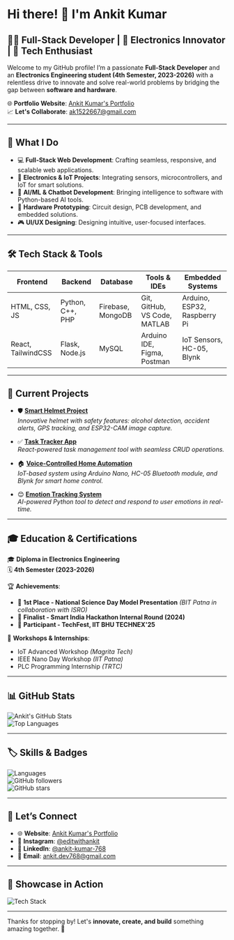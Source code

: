 # Hi there! 👋 I'm Ankit Kumar

## 👨‍💻 Full-Stack Developer | 📡 Electronics Innovator | 🚀 Tech Enthusiast

Welcome to my GitHub profile! I’m a passionate **Full-Stack Developer** and an **Electronics Engineering student (4th Semester, 2023-2026)** with a relentless drive to innovate and solve real-world problems by bridging the gap between **software and hardware**.

🌐 **Portfolio Website**: [Ankit Kumar's Portfolio](https://ankitdev768.github.io/ankit-dev/)  
📈 **Let's Collaborate**: [ak1522667@gmail.com](mailto:ak1522667@gmail.com)

---

## 🌟 **What I Do**
- 💻 **Full-Stack Web Development**: Crafting seamless, responsive, and scalable web applications.
- 📡 **Electronics & IoT Projects**: Integrating sensors, microcontrollers, and IoT for smart solutions.
- 🤖 **AI/ML & Chatbot Development**: Bringing intelligence to software with Python-based AI tools.
- 🔧 **Hardware Prototyping**: Circuit design, PCB development, and embedded solutions.
- 🎮 **UI/UX Designing**: Designing intuitive, user-focused interfaces.

---

## 🛠️ **Tech Stack & Tools**
| **Frontend**      | **Backend**         | **Database**       | **Tools & IDEs**                | **Embedded Systems**         |
|--------------------|---------------------|--------------------|----------------------------------|------------------------------|
| HTML, CSS, JS      | Python, C++, PHP    | Firebase, MongoDB  | Git, GitHub, VS Code, MATLAB    | Arduino, ESP32, Raspberry Pi |
| React, TailwindCSS | Flask, Node.js      | MySQL              | Arduino IDE, Figma, Postman     | IoT Sensors, HC-05, Blynk    |

---

## 🚀 **Current Projects**
- 🛡️ **[Smart Helmet Project](#)**  
  *Innovative helmet with safety features: alcohol detection, accident alerts, GPS tracking, and ESP32-CAM image capture.*
  
- ✅ **[Task Tracker App](#)**  
  *React-powered task management tool with seamless CRUD operations.*

- 🏠 **[Voice-Controlled Home Automation](#)**  
  *IoT-based system using Arduino Nano, HC-05 Bluetooth module, and Blynk for smart home control.*

- 😊 **[Emotion Tracking System](#)**  
  *AI-powered Python tool to detect and respond to user emotions in real-time.*

---

## 🎓 **Education & Certifications**
🎓 **Diploma in Electronics Engineering**  
🗓️ **4th Semester (2023-2026)**  

🏆 **Achievements**:
- 🥇 **1st Place - National Science Day Model Presentation** *(BIT Patna in collaboration with ISRO)*  
- 🎉 **Finalist - Smart India Hackathon Internal Round (2024)**  
- 🏅 **Participant - TechFest, IIT BHU TECHNEX'25**  

📜 **Workshops & Internships**:
- IoT Advanced Workshop *(Magrita Tech)*  
- IEEE Nano Day Workshop *(IIT Patna)*  
- PLC Programming Internship *(TRTC)*  

---

## 📊 **GitHub Stats**
![Ankit's GitHub Stats](https://github-readme-stats.vercel.app/api?username=ankitdev768&show_icons=true&hide_title=true&count_private=true&hide=prs&theme=radical)  
![Top Languages](https://github-readme-stats.vercel.app/api/top-langs/?username=ankitdev768&layout=compact&theme=radical)

---

## 🏷️ **Skills & Badges**
![Languages](https://img.shields.io/badge/Languages-HTML%20%7C%20CSS%20%7C%20JavaScript%20%7C%20React%20%7C%20Python%20%7C%20PHP%20%7C%20C%2B%2B-blue)  
![GitHub followers](https://img.shields.io/github/followers/ankitdev768?label=Follow&style=social)  
![GitHub stars](https://img.shields.io/github/stars/ankitdev768?label=Stars&style=social)

---

## 📩 **Let’s Connect**
- 🌐 **Website**: [Ankit Kumar's Portfolio](https://ankitdev768.github.io/ankit-dev/)  
- 📸 **Instagram**: [@editwithankit](https://www.instagram.com/editwithankit/)  
- 💼 **LinkedIn**: [@ankit-kumar-768](https://www.linkedin.com/in/ankit-kumar-768/)  
- 📧 **Email**: [ankit.dev768@gmail.com](mailto:ankit.dev768@gmail.com)

---

## 📸 **Showcase in Action**
![Tech Stack](https://github.com/ankitdev768/ankit-dev/blob/main/assets/tech-stack.png)  

---

Thanks for stopping by! Let's **innovate, create, and build** something amazing together. 🚀
